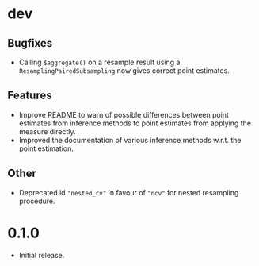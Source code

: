 # dev

## Bugfixes

* Calling `$aggregate()` on a resample result using a `ResamplingPairedSubsampling` now gives correct point estimates.

## Features

* Improve README to warn of possible differences between point estimates from inference methods to point estimates from applying the measure directly.
* Improved the documentation of various inference methods w.r.t.
  the point estimation.

## Other

* Deprecated id `"nested_cv"` in favour of `"ncv"` for nested resampling
procedure.

# 0.1.0

* Initial release.
